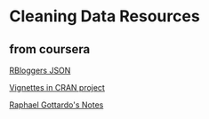 # Cleaning Data Resources

## from coursera

[RBloggers JSON](https://www.r-bloggers.com/new-package-jsonlite-a-smarter-json-encoderdecoder/)

[Vignettes in CRAN project](https://cran.r-project.org/web/packages/jsonlite/vignettes/json-aaquickstart.html)


[Raphael Gottardo's Notes](http://github.com/raphg/Biostat-578/blob/mster/Advanced__data__manipulation.Rpres)
